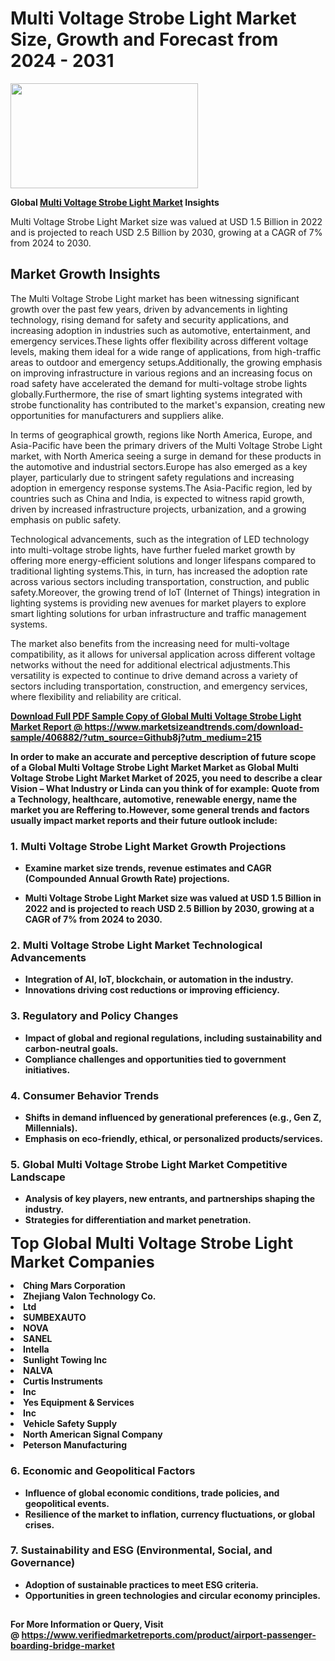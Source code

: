 <H1>Multi Voltage Strobe Light Market Size, Growth and Forecast from 2024 - 2031</H1><img class="aligncenter size-medium wp-image-584254" src="https://thirdeyenews.in/wp-content/uploads/2024/09/Global-Market-Research-300x168.jpeg" alt="" width="300" height="168" /><p><strong>Global&nbsp;<a href="https://www.marketsizeandtrends.com/download-sample/406882/?utm_source=Github8j?utm_medium=215">Multi Voltage Strobe Light Market</a> Insights</strong></p><p>Multi Voltage Strobe Light Market size was valued at USD 1.5 Billion in 2022 and is projected to reach USD 2.5 Billion by 2030, growing at a CAGR of 7% from 2024 to 2030.</p><p><h2>Market Growth Insights</h2> <p>The Multi Voltage Strobe Light market has been witnessing significant growth over the past few years, driven by advancements in lighting technology, rising demand for safety and security applications, and increasing adoption in industries such as automotive, entertainment, and emergency services.These lights offer flexibility across different voltage levels, making them ideal for a wide range of applications, from high-traffic areas to outdoor and emergency setups.Additionally, the growing emphasis on improving infrastructure in various regions and an increasing focus on road safety have accelerated the demand for multi-voltage strobe lights globally.Furthermore, the rise of smart lighting systems integrated with strobe functionality has contributed to the market's expansion, creating new opportunities for manufacturers and suppliers alike.</p> <p><strong><a href="#"></a></strong></p> <p>In terms of geographical growth, regions like North America, Europe, and Asia-Pacific have been the primary drivers of the Multi Voltage Strobe Light market, with North America seeing a surge in demand for these products in the automotive and industrial sectors.Europe has also emerged as a key player, particularly due to stringent safety regulations and increasing adoption in emergency response systems.The Asia-Pacific region, led by countries such as China and India, is expected to witness rapid growth, driven by increased infrastructure projects, urbanization, and a growing emphasis on public safety.</p> <p>Technological advancements, such as the integration of LED technology into multi-voltage strobe lights, have further fueled market growth by offering more energy-efficient solutions and longer lifespans compared to traditional lighting systems.This, in turn, has increased the adoption rate across various sectors including transportation, construction, and public safety.Moreover, the growing trend of IoT (Internet of Things) integration in lighting systems is providing new avenues for market players to explore smart lighting solutions for urban infrastructure and traffic management systems.</p> <p>The market also benefits from the increasing need for multi-voltage compatibility, as it allows for universal application across different voltage networks without the need for additional electrical adjustments.This versatility is expected to continue to drive demand across a variety of sectors including transportation, construction, and emergency services, where flexibility and reliability are critical.</p> <p><strong><a href="#"></p><p><span class=""><strong>Download Full PDF Sample Copy of Global Multi Voltage Strobe Light Market Report</strong> @ <a href="https://www.marketsizeandtrends.com/download-sample/406882/?utm_source=Github8j?utm_medium=215" target="_blank">https://www.marketsizeandtrends.com/download-sample/406882/?utm_source=Github8j?utm_medium=215</a></span></p><p>In order to make an accurate and perceptive description of future scope of a Global&nbsp;Multi Voltage Strobe Light Market Market as Global&nbsp;Multi Voltage Strobe Light Market Market of 2025, you need to describe a clear Vision &ndash; What Industry or Linda can you think of for example: Quote from a Technology, healthcare, automotive, renewable energy, name the market you are Reffering to.However, some general trends and factors usually impact market reports and their future outlook include:</p><h3>1.&nbsp;<strong>Multi Voltage Strobe Light Market Growth Projections</strong></h3><ul><li>Examine market size trends, revenue estimates and CAGR (Compounded Annual Growth Rate) projections.</li><li><p>Multi Voltage Strobe Light Market size was valued at USD 1.5 Billion in 2022 and is projected to reach USD 2.5 Billion by 2030, growing at a CAGR of 7% from 2024 to 2030.</p></li></ul><h3>2.&nbsp;<strong>Multi Voltage Strobe Light Market Technological Advancements</strong></h3><ul><li>Integration of AI, IoT, blockchain, or automation in the industry.</li><li>Innovations driving cost reductions or improving efficiency.</li></ul><h3>3.&nbsp;<strong>Regulatory and Policy Changes</strong></h3><ul><li>Impact of global and regional regulations, including sustainability and carbon-neutral goals.</li><li>Compliance challenges and opportunities tied to government initiatives.</li></ul><h3>4.&nbsp;<strong>Consumer Behavior Trends</strong></h3><ul><li>Shifts in demand influenced by generational preferences (e.g., Gen Z, Millennials).</li><li>Emphasis on eco-friendly, ethical, or personalized products/services.</li></ul><h3>5.&nbsp;<strong>Global Multi Voltage Strobe Light Market Competitive Landscape</strong></h3><ul><li>Analysis of key players, new entrants, and partnerships shaping the industry.</li><li>Strategies for differentiation and market penetration.</li></ul><p data-pm-slice="1 1 []"><span style="color: inherit; font-family: inherit; font-size: 25px;">Top Global Multi Voltage Strobe Light Market Companies</span></p><div class="" data-test-id=""><p><li>Ching Mars Corporation</li><li> Zhejiang Valon Technology Co.</li><li> Ltd</li><li> SUMBEXAUTO</li><li> NOVA</li><li> SANEL</li><li> Intella</li><li> Sunlight Towing Inc</li><li> NALVA</li><li> Curtis Instruments</li><li> Inc</li><li> Yes Equipment & Services</li><li> Inc</li><li> Vehicle Safety Supply</li><li> North American Signal Company</li><li> Peterson Manufacturing</li></p></div><h3>6.&nbsp;<strong>Economic and Geopolitical Factors</strong></h3><ul><li>Influence of global economic conditions, trade policies, and geopolitical events.</li><li>Resilience of the market to inflation, currency fluctuations, or global crises.</li></ul><h3>7.&nbsp;<strong>Sustainability and ESG (Environmental, Social, and Governance)</strong></h3><ul><li>Adoption of sustainable practices to meet ESG criteria.</li><li>Opportunities in green technologies and circular economy principles.</li></ul><h2><strong style="font-size: 14px;">For More Information or Query, Visit @&nbsp;</strong><a style="background-color: #ffffff; font-size: 14px;" href="https://www.marketsizeandtrends.com/report/multi-voltage-strobe-light-market/" target="_blank">https://www.verifiedmarketreports.com/product/airport-passenger-boarding-bridge-market</a></h2>
